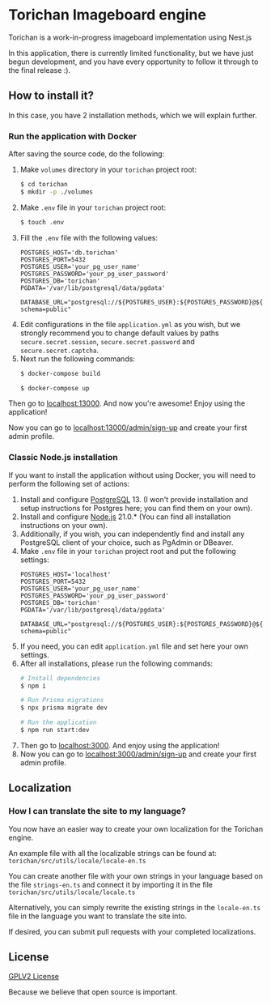 # Torichan Imageboard engine

Torichan is a work-in-progress imageboard implementation using Nest.js

In this application, there is currently limited functionality, 
but we have just begun development, and you have every opportunity to 
follow it through to the final release :).

## How to install it?

In this case, you have 2 installation methods, which we will explain further.

### Run the application with Docker

After saving the source code, do the following:
1. Make `volumes` directory in your `torichan` project root:
    ```sh
   $ cd torichan
   $ mkdir -p ./volumes
   ```
2. Make `.env` file in your `torichan` project root:
    ```sh
    $ touch .env
   ```
3. Fill the `.env` file with the following values:
    ```
    POSTGRES_HOST='db.torichan'
    POSTGRES_PORT=5432
    POSTGRES_USER='your_pg_user_name'
    POSTGRES_PASSWORD='your_pg_user_password'
    POSTGRES_DB='torichan'
    PGDATA='/var/lib/postgresql/data/pgdata'

    DATABASE_URL="postgresql://${POSTGRES_USER}:${POSTGRES_PASSWORD}@${POSTGRES_HOST}:${POSTGRES_PORT}/${POSTGRES_DB}?schema=public" 
    ```
4. Edit configurations in the file `application.yml` as you wish, 
but we strongly recommend you to change default values by paths `secure.secret.session`, `secure.secret.password` and `secure.secret.captcha`.
5. Next run the following commands:
    ```sh
    $ docker-compose build

    $ docker-compose up
    ```
Then go to [localhost:13000](http://localhost:13000/).
And now you're awesome! Enjoy using the application!

Now you can go to [localhost:13000/admin/sign-up](http://localhost:13000/admin/sign-up) and create your first admin profile.

### Classic Node.js installation

If you want to install the application without using Docker, you will need to perform the following set of actions:

1. Install and configure [PostgreSQL](https://www.postgresql.org/) 13. (I won't provide installation and setup instructions for Postgres here; you can find them on your own).
2. Install and configure [Node.js](https://nodejs.org/) 21.0.* (You can find all installation instructions on your own).
3. Additionally, if you wish, you can independently find and install any PostgreSQL client of your choice, such as PgAdmin or DBeaver.
4. Make `.env` file in your `torichan` project root and put the following settings:
    ```
    POSTGRES_HOST='localhost'
    POSTGRES_PORT=5432
    POSTGRES_USER='your_pg_user_name'
    POSTGRES_PASSWORD='your_pg_user_password'
    POSTGRES_DB='torichan'
    PGDATA='/var/lib/postgresql/data/pgdata'

    DATABASE_URL="postgresql://${POSTGRES_USER}:${POSTGRES_PASSWORD}@${POSTGRES_HOST}:${POSTGRES_PORT}/${POSTGRES_DB}?schema=public" 
    ```
5. If you need, you can edit `application.yml` file and set here your own settings.
6. After all installations, please run the following commands:
    ```sh
    # Install dependencies
    $ npm i
   
    # Run Prisma migrations
    $ npx prisma migrate dev
   
    # Run the application
    $ npm run start:dev
    ```
7. Then go to [localhost:3000](http://localhost:3000/). And enjoy using the application!
8. Now you can go to [localhost:3000/admin/sign-up](http://localhost:3000/admin/sign-up) and create your first admin profile.

## Localization

### How I can translate the site to my language?

You now have an easier way to create your own localization for the Torichan engine.

An example file with all the localizable strings can be found at: `torichan/src/utils/locale/locale-en.ts`

You can create another file with your own strings in your language based on the file `strings-en.ts` and connect it by importing it in the file `torichan/src/utils/locale/locale.ts`

Alternatively, you can simply rewrite the existing strings in the `locale-en.ts` file in the language you want to translate the site into.

If desired, you can submit pull requests with your completed localizations.

## License
<a href="https://github.com/d-indifference/torichan/blob/master/LICENSE">GPLV2 License</a>

Because we believe that open source is important.